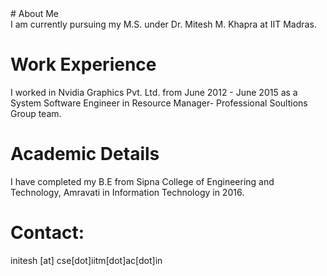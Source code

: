 <head>
<title> Nitesh Methani </title>

</head>
# About Me
<div style = "text-align: justify"> I am currently pursuing my M.S. under Dr. Mitesh M. Khapra at IIT Madras.
</div>

# Work Experience
I worked in Nvidia Graphics Pvt. Ltd. from June 2012 - June 2015 as a System Software Engineer in Resource Manager- Professional Soultions Group team.

# Academic Details
I have completed my B.E from Sipna College of Engineering and Technology, Amravati in Information Technology in 2016.

# Contact:



initesh [at] cse[dot]iitm[dot]ac[dot]in
